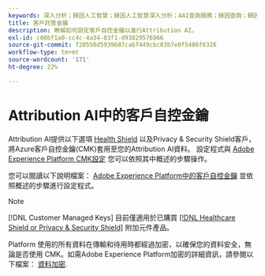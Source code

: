 ```yaml
---
keywords: 深入分析；歸因人工智慧；歸因人工智慧深入分析；AAI查詢服務；歸因查詢；歸因分數；AAI中客戶自控金鑰
title: 客戶託管金鑰
description: 瞭解如何設定客戶自控金鑰以進行Attribution AI。
exl-id: c00bf1a0-cc4c-4a34-83f1-d93829576866
source-git-commit: f28558d5939607cabf449cbc03b7e0f5406f6326
workflow-type: tm+mt
source-wordcount: '171'
ht-degree: 22%

---
```


# Attribution AI中的客戶自控金鑰

Attribution AI提供以下選項 [Health Shield](https://www.adobe.com/tw/trust/compliance/hipaa-ready.html) 以及Privacy &amp; Security Shield客戶，將Azure客戶自控金鑰(CMK)套用至您的Attribution AI資料。 設定程式與 [Adobe Experience Platform CMK設定](../../../landing/governance-privacy-security/customer-managed-keys/overview.md) 您可以依照其中概述的步驟操作。

您可以閱讀以下說明檔案： [Adobe Experience Platform中的客戶自控金鑰](../../../landing/governance-privacy-security/encryption.md) 並依照概述的步驟進行設定程式。

>[!NOTE]
>
>[!DNL Customer Managed Keys] 目前僅適用於已購買 [[!DNL Healthcare Shield or Privacy & Security Shield]](https://experienceleague.adobe.com/docs/blueprints-learn/architecture/vertical-blueprints/healthcare-vertical.html?lang=zh-Hant%3Flang%3Den) 附加元件產品。

Platform 使用的所有資料在傳輸和待用時都經過加密，以確保您的資料安全，無論是否使用 CMK。如需Adobe Experience Platform加密的詳細資訊，請參閱以下檔案： [資料加密](../../../landing/governance-privacy-security/encryption.md).

